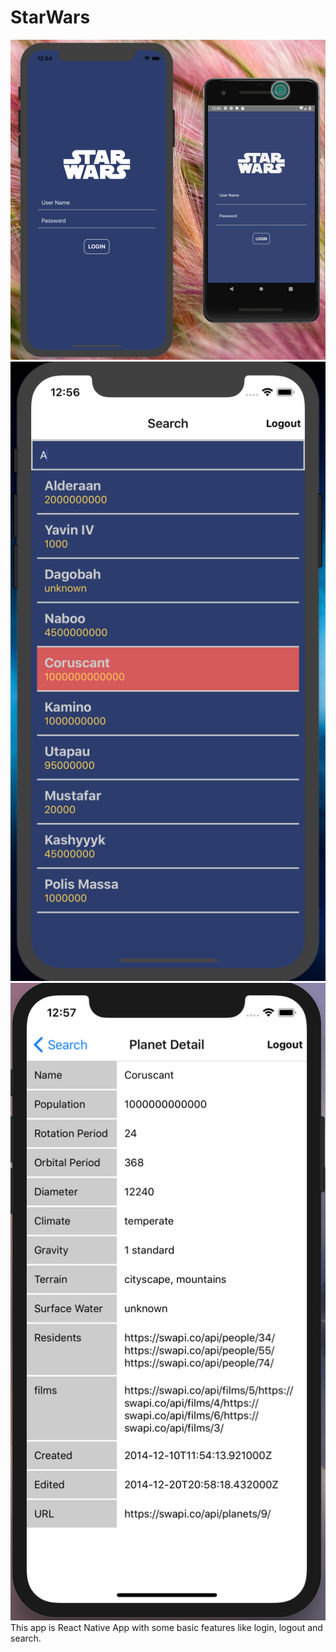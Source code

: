 # StarWars
![Login](/readme_files/image1.png?raw=true)
![Search](./readme_files/image2.png?raw=true)
![Detail](./readme_files/image3.png?raw=true)
This app is React Native App with some basic features like login, logout and search.

